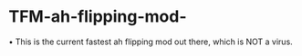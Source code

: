 # TFM-ah-flipping-mod-
• This is the current fastest ah flipping mod out there, which is NOT a virus.
